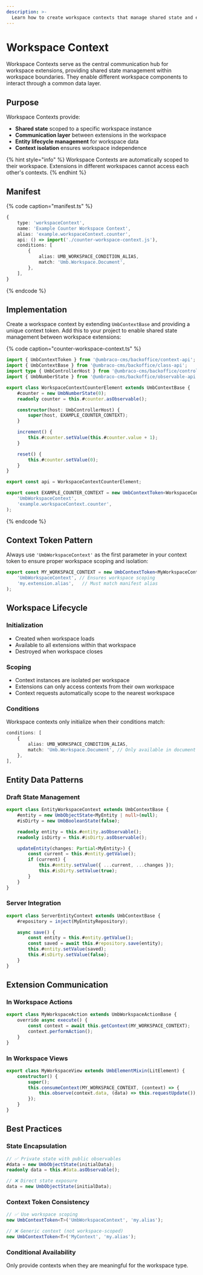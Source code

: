 ```yaml
---
description: >-
  Learn how to create workspace contexts that manage shared state and enable communication between extensions in a workspace.
---
```


# Workspace Context

Workspace Contexts serve as the central communication hub for workspace extensions, providing shared state management within workspace boundaries. They enable different workspace components to interact through a common data layer.

## Purpose

Workspace Contexts provide:
- **Shared state** scoped to a specific workspace instance
- **Communication layer** between extensions in the workspace
- **Entity lifecycle management** for workspace data
- **Context isolation** ensures workspace independence

{% hint style="info" %}
Workspace Contexts are automatically scoped to their workspace. Extensions in different workspaces cannot access each other's contexts.
{% endhint %}

## Manifest

{% code caption="manifest.ts" %}
```typescript
{
	type: 'workspaceContext',
	name: 'Example Counter Workspace Context',
	alias: 'example.workspaceContext.counter',
	api: () => import('./counter-workspace-context.js'),
	conditions: [
		{
			alias: UMB_WORKSPACE_CONDITION_ALIAS,
			match: 'Umb.Workspace.Document',
		},
	],
}
```
{% endcode %}

## Implementation

Create a workspace context by extending `UmbContextBase` and providing a unique context token. Add this to your project to enable shared state management between workspace extensions:

{% code caption="counter-workspace-context.ts" %}
```typescript
import { UmbContextToken } from '@umbraco-cms/backoffice/context-api';
import { UmbContextBase } from '@umbraco-cms/backoffice/class-api';
import type { UmbControllerHost } from '@umbraco-cms/backoffice/controller-api';
import { UmbNumberState } from '@umbraco-cms/backoffice/observable-api';

export class WorkspaceContextCounterElement extends UmbContextBase {
	#counter = new UmbNumberState(0);
	readonly counter = this.#counter.asObservable();

	constructor(host: UmbControllerHost) {
		super(host, EXAMPLE_COUNTER_CONTEXT);
	}

	increment() {
		this.#counter.setValue(this.#counter.value + 1);
	}

	reset() {
		this.#counter.setValue(0);
	}
}

export const api = WorkspaceContextCounterElement;

export const EXAMPLE_COUNTER_CONTEXT = new UmbContextToken<WorkspaceContextCounterElement>(
	'UmbWorkspaceContext',
	'example.workspaceContext.counter',
);
```
{% endcode %}

## Context Token Pattern

Always use `'UmbWorkspaceContext'` as the first parameter in your context token to ensure proper workspace scoping and isolation:

```typescript
export const MY_WORKSPACE_CONTEXT = new UmbContextToken<MyWorkspaceContext>(
	'UmbWorkspaceContext', // Ensures workspace scoping
	'my.extension.alias',   // Must match manifest alias
);
```

## Workspace Lifecycle

### Initialization
- Created when workspace loads
- Available to all extensions within that workspace
- Destroyed when workspace closes

### Scoping
- Context instances are isolated per workspace
- Extensions can only access contexts from their own workspace
- Context requests automatically scope to the nearest workspace

### Conditions
Workspace contexts only initialize when their conditions match:

```typescript
conditions: [
	{
		alias: UMB_WORKSPACE_CONDITION_ALIAS,
		match: 'Umb.Workspace.Document', // Only available in document workspaces
	},
],
```

## Entity Data Patterns

### Draft State Management
```typescript
export class EntityWorkspaceContext extends UmbContextBase {
	#entity = new UmbObjectState<MyEntity | null>(null);
	#isDirty = new UmbBooleanState(false);

	readonly entity = this.#entity.asObservable();
	readonly isDirty = this.#isDirty.asObservable();

	updateEntity(changes: Partial<MyEntity>) {
		const current = this.#entity.getValue();
		if (current) {
			this.#entity.setValue({ ...current, ...changes });
			this.#isDirty.setValue(true);
		}
	}
}
```

### Server Integration
```typescript
export class ServerEntityContext extends UmbContextBase {
	#repository = inject(MyEntityRepository);

	async save() {
		const entity = this.#entity.getValue();
		const saved = await this.#repository.save(entity);
		this.#entity.setValue(saved);
		this.#isDirty.setValue(false);
	}
}
```

## Extension Communication

### In Workspace Actions
```typescript
export class MyWorkspaceAction extends UmbWorkspaceActionBase {
	override async execute() {
		const context = await this.getContext(MY_WORKSPACE_CONTEXT);
		context.performAction();
	}
}
```

### In Workspace Views
```typescript
export class MyWorkspaceView extends UmbElementMixin(LitElement) {
	constructor() {
		super();
		this.consumeContext(MY_WORKSPACE_CONTEXT, (context) => {
			this.observe(context.data, (data) => this.requestUpdate());
		});
	}
}
```

## Best Practices

### State Encapsulation
```typescript
// ✅ Private state with public observables
#data = new UmbObjectState(initialData);
readonly data = this.#data.asObservable();

// ❌ Direct state exposure
data = new UmbObjectState(initialData);
```

### Context Token Consistency
```typescript
// ✅ Use workspace scoping
new UmbContextToken<T>('UmbWorkspaceContext', 'my.alias');

// ❌ Generic context (not workspace-scoped)
new UmbContextToken<T>('MyContext', 'my.alias');
```

### Conditional Availability
Only provide contexts when they are meaningful for the workspace type.
